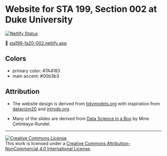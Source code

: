 # Website for STA 199, Section 002 at Duke University 

[![Netlify Status](https://api.netlify.com/api/v1/badges/91f940e1-647e-4d98-a773-0ce9cc487991/deploy-status)](https://app.netlify.com/sites/sta199-fa20-002/deploys)

:link: [sta199-fa20-002.netlify.app](https://sta199-fa20-002.netlify.app/)

## Colors

- primary color: #7A4183
- main accent: #00b3b3

## Attribution

- The website design is derived from [tidymodels.org](https://www.tidymodels.org) with inspiration from [datavizm20](https://datavizm20.classes.andrewheiss.com) and [introds.org](https://introds.org/).

- Many of the slides are derived from [Data Science in a Box](https://datasciencebox.org/) by Mine &Ccedil;etinkaya-Rundel.

<hr> 

<a rel="license" href="http://creativecommons.org/licenses/by-nc/4.0/"><img alt="Creative Commons License" style="border-width:0" src="https://i.creativecommons.org/l/by-nc/4.0/88x31.png" /></a><br />This work is licensed under a <a rel="license" href="http://creativecommons.org/licenses/by-nc/4.0/">Creative Commons Attribution-NonCommercial 4.0 International License</a>.

